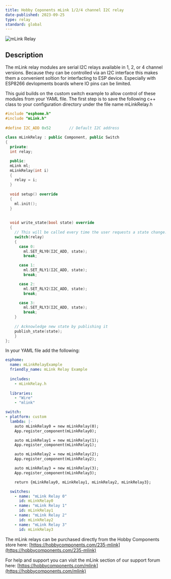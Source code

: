 ```yaml
---
title: Hobby Coponents mLink 1/2/4 channel I2C relay 
date-published: 2023-09-25
type: relay
standard: global
---
```


![mLink Relay](/mlink-4-channel-i2c-parallel-relay-module.jpg)

## Description
The mLink relay modules are serial I2C relays available in 1, 2, or 4 channel versions. Because they can be controlled via an I2C interface this makes them a convenient soltion for interfacting to ESP device. Especially with ESP8266 devlopments boards where IO pins can be limited.

This guid builds on the custom switch example to allow control of these modules from your YAML file. The first step is to save the following c++ class to your configuration directory under the file name mLinkRelay.h

```c++
#include "esphome.h"
#include "mLink.h"
 
#define I2C_ADD 0x52        // Default I2C address
 
class mLinkRelay : public Component, public Switch
{
  private:
  int relay;

  public:
  mLink ml;
  mLinkRelay(int i)
  {
    relay = i;
  }
 
  void setup() override
  {
    ml.init();
  }
 
 
  void write_state(bool state) override
  {
    // This will be called every time the user requests a state change.
    switch(relay)
    {
      case 0:
        ml.SET_RLY0(I2C_ADD, state);
        break;

      case 1:
        ml.SET_RLY1(I2C_ADD, state);
        break;

      case 2:
        ml.SET_RLY2(I2C_ADD, state);
        break;

      case 3:
        ml.SET_RLY3(I2C_ADD, state);
        break;
    }
 
    // Acknowledge new state by publishing it
    publish_state(state);
    }
};
```


In your YAML file add the following:

```yaml
esphome:
  name: mLinkRelayExample
  friendly_name: mLink Relay Example
  
  includes:
    - mLinkRelay.h
  
  libraries:
    - "Wire"
    - "mlink"

switch:
- platform: custom
  lambda: |-
    auto mLinkRelay0 = new mLinkRelay(0);
    App.register_component(mLinkRelay0);

    auto mLinkRelay1 = new mLinkRelay(1);
    App.register_component(mLinkRelay1);

    auto mLinkRelay2 = new mLinkRelay(2);
    App.register_component(mLinkRelay2);

    auto mLinkRelay3 = new mLinkRelay(3);
    App.register_component(mLinkRelay3);

    return {mLinkRelay0, mLinkRelay1, mLinkRelay2, mLinkRelay3};

  switches:
    - name: "mLink Relay 0"
      id: mLinkRelay0
    - name: "mLink Relay 1"
      id: mLinkRelay1
    - name: "mLink Relay 2"
      id: mLinkRelay2
    - name: "mLink Relay 3"
      id: mLinkRelay3
```

The mLink relays can be purchased directly from the Hobby Components store here: [https://hobbycomponents.com/235-mlink](https://hobbycomponents.com/235-mlink)

For help and support you can visit the mLink section of our support forum here: [https://hobbycomponents.com/mlink](https://hobbycomponents.com/mlink)
